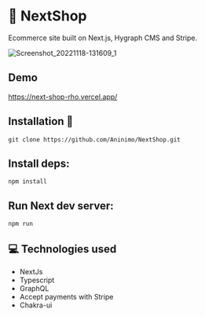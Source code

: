# 🛒 NextShop
Ecommerce site built on Next.js, Hygraph CMS and Stripe.

![Screenshot_20221118-131609_1](https://user-images.githubusercontent.com/75839810/202751652-8ba2e4ed-3c24-4381-bb1e-537689076969.jpg)

## Demo
https://next-shop-rho.vercel.app/

## Installation 💾
```
git clone https://github.com/Aninimo/NextShop.git
```

## Install deps:
```
npm install
```

## Run Next dev server:
```
npm run
```

## 💻 Technologies used
<ul>
   <li>NextJs</li>
   <li>Typescript</li>
   <li>GraphQL</li>
   <li>Accept payments with Stripe</li>
   <li>Chakra-ui</li>
</ul>
